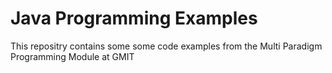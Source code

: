 # Java Programming Examples
This repositry contains some some code examples from the Multi Paradigm Programming Module at GMIT